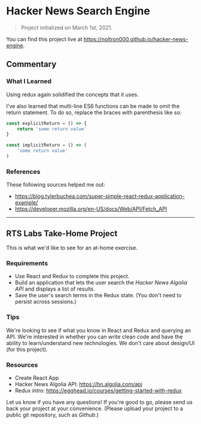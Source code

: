 # Hacker News Search Engine
> Project initialized on March 1st, 2021.

You can find this project live at https://noltron000.github.io/hacker-news-engine.

## Commentary
### What I Learned
Using redux again solidified the concepts that it uses.

I've also learned that multi-line ES6 functions can be made to omit the return statement.
To do so, replace the braces with parenthesis like so:

```js
const explicitReturn = () => {
	return 'some return value'
}

const implicitReturn = () => (
	'some return value'
)
```

### References
These following sources helped me out:
- https://blog.tylerbuchea.com/super-simple-react-redux-application-example/
- https://developer.mozilla.org/en-US/docs/Web/API/Fetch_API

---

## RTS Labs Take-Home Project
This is what we'd like to see for an at-home exercise.

### Requirements
- Use React and Redux to complete this project.
- Build an application that lets the user search the *Hacker News Algolia API* and displays a list of results.
- Save the user's search terms in the Redux state.
	(You don't need to persist across sessions.)

### Tips
We're looking to see if what you know in React and Redux and querying an API.
We're interested in whether you can write clean code and have the ability to learn/understand new technologies.
We don't care about design/UI (for this project).

### Resources
- Create React App
- Hacker News Algolia API: https://hn.algolia.com/api
- Redux intro: https://egghead.io/courses/getting-started-with-redux

Let us know if you have any questions!
If you're good to go, please send us back your project at your convenience.
(Please upload your project to a public git repository, such as *Github*.)
